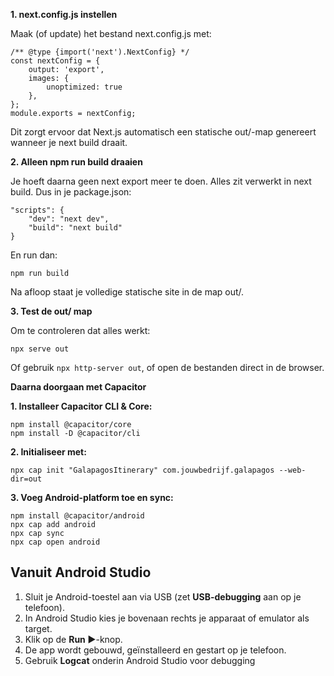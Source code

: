 **1. next.config.js instellen**

Maak (of update) het bestand next.config.js met:

    /** @type {import('next').NextConfig} */
	const nextConfig = {
		output: 'export',
		images: {
	        unoptimized: true
	    },
    };
	module.exports = nextConfig;

Dit zorgt ervoor dat Next.js automatisch een statische out/-map genereert wanneer je next build draait.

**2. Alleen npm run build draaien**

Je hoeft daarna geen next export meer te doen. Alles zit verwerkt in next build. Dus in je package.json:

    "scripts": {
        "dev": "next dev",
        "build": "next build"
    }

En run dan:

    npm run build

Na afloop staat je volledige statische site in de map out/.

**3. Test de out/ map**

Om te controleren dat alles werkt:

    npx serve out

Of gebruik `npx http-server out`, of open de bestanden direct in de browser.

**Daarna doorgaan met Capacitor**

**1.  Installeer Capacitor CLI & Core:**

    npm install @capacitor/core
    npm install -D @capacitor/cli

**2.  Initialiseer met:**

    npx cap init "GalapagosItinerary" com.jouwbedrijf.galapagos --web-dir=out

**3.  Voeg Android-platform toe en sync:**

    npm install @capacitor/android
    npx cap add android
    npx cap sync
    npx cap open android

## Vanuit Android Studio

1.  Sluit je Android-toestel aan via USB (zet **USB-debugging** aan op je telefoon).
2.  In Android Studio kies je bovenaan rechts je apparaat of emulator als target.
3.  Klik op de **Run ▶️**-knop.
4.  De app wordt gebouwd, geïnstalleerd en gestart op je telefoon.
5.  Gebruik **Logcat** onderin Android Studio voor debugging
